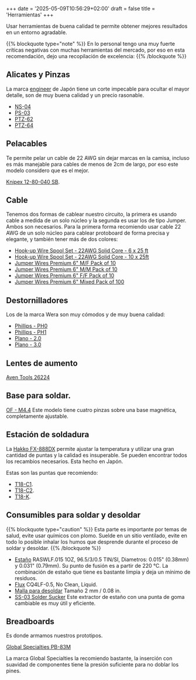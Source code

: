 +++
date = '2025-05-09T10:56:29+02:00'
draft = false
title = 'Herramientas'
+++

Usar herramientas de buena calidad te permite obtener mejores resultados en un entorno agradable.

{{% blockquote type="note" %}}
En lo personal tengo una muy fuerte críticas negativas con muchas herramientas del mercado, por eso en esta recomendación, dejo una recopilación de excelencia:
{{% /blockquote %}}

## Alicates y Pinzas

La marca [engineer](https://www.engineertools-jp.com) de Japón tiene un corte impecable para ocultar el mayor detalle, son de muy buena calidad y un precio rasonable.

- [NS-04](https://www.engineertools-jp.com/product-page/ns-04-esd-micro-nippers)
- [PS-03](https://www.engineertools-jp.com/product-page/ps-03-miniature-needle-nose-pliers)
- [PTZ-62](https://www.engineertools-jp.com/product-page/ptz-62-black-coated-esd-tweezers)
- [PTZ-64](https://www.engineertools-jp.com/product-page/ptz-64-black-coated-esd-tweezers)

## Pelacables

Te permite pelar un cable de 22 AWG sin dejar marcas en la camisa, incluso es más manejable para cables de menos de 2cm de largo, por eso este modelo considero que es el mejor.

[Knipex 12-80-040 SB](https://www.amazon.es/dp/B003EA04FO).

## Cable

Tenemos dos formas de cablear nuestro circuito, la primera es usando cable a medida de un solo núcleo y la segunda es usar los de tipo Jumper. Ambos son necesarios. Para la primera forma recomiendo usar cable 22 AWG de un solo núcleo para cablear protoboard de forma precisa y elegante, y también tener más de dos colores:

- [Hook-up Wire Spool Set - 22AWG Solid Core - 6 x 25 ft](https://www.adafruit.com/product/1311)
- [Hook-up Wire Spool Set - 22AWG Solid Core - 10 x 25ft](https://www.adafruit.com/product/3174)
- [Jumper Wires Premium 6" M/F Pack of 10](https://www.sparkfun.com/jumper-wires-premium-6-m-f-pack-of-10.html)
- [Jumper Wires Premium 6" M/M Pack of 10](https://www.sparkfun.com/jumper-wires-premium-6-m-m-pack-of-10.html)
- [Jumper Wires Premium 6" F/F Pack of 10](https://www.sparkfun.com/jumper-wires-premium-6-f-f-pack-of-10.html)
- [Jumper Wires Premium 6" Mixed Pack of 100](https://www.sparkfun.com/jumper-wires-premium-6-mixed-pack-of-100.html)

## Destornilladores

Los de la marca Wera son muy cómodos y de muy buena calidad:

- [Phillips - PH0](https://products.wera.de/es/destornilladores_serie_kraftform_micro_2050_ph_micro.html)
- [Phillips - PH1](https://products.wera.de/es/destornilladores_serie_kraftform_micro_2050_ph_micro.html)
- [Plano - 2.0](https://products.wera.de/es/destornilladores_serie_kraftform_micro_2035_micro.html)
- [Plano - 3.0](https://products.wera.de/es/destornilladores_serie_kraftform_micro_2035_micro.html)

## Lentes de aumento

[Aven Tools 26224](https://www.digikey.es/en/products/detail/aven-tools/26224/5306726)

## Base para soldar.

[OF - M4.4](https://omnifixo.com) Este modelo tiene cuatro pinzas sobre una base magnética, completamente ajustable.

## Estación de soldadura

La [Hakko FX-888DX](https://www.hakko.com/english/products/hakko_fx888dx.html) permite ajustar la temperatura y utilizar una gran cantidad de puntas y la calidad es insuperable. Se pueden encontrar todos los recambios necesarios. Esta hecho en Japón.

Estas son las puntas que recomiendo:

- [T18-C1](https://www.hakko.com/english/products/hakko_fx888dx_tips.html).
- [T18-C2](https://www.hakko.com/english/products/hakko_fx888dx_tips.html).
- [T18-K](https://www.hakko.com/english/products/hakko_fx888dx_tips.html).

## Consumibles para soldar y desoldar

{{% blockquote type="caution" %}}
Esta parte es importante por temas de salud, evite usar químicos con plomo. Suelde en un sitio ventilado, evite en todo lo posible inhalar los humos que desprende durante el proceso de soldar y desoldar.
{{% /blockquote %}}

- [Estaño](https://www.digikey.es/en/products/detail/chip-quik-inc/RASWLF-015-1OZ/9682011) RASWLF.015 1OZ, 96.5/3/0.5 TIN/SI, Diametros: 0.015" (0.38mm) y 0.031" (0.79mm). Su punto de fusión es a partir de 220 °C. La combinación de estaño que tiene es bastante limpia y deja un mínimo de residuos.
- [Flux](https://www.digikey.es/en/products/detail/chip-quik-inc/CQ4LF-0-5/9558133) CQ4LF-0.5, No Clean, Liquid.
- [Malla para desoldar](https://www.mouser.es/ProductDetail/Aven/17541?qs=uwxL4vQweFMwWqGr0IUxLQ%3D%3D) Tamaño 2 mm / 0.08 in.
- [SS-03 Solder Sucker](https://www.engineertools-jp.com/product-page/ss-03-solder-sucker) Este extractor de estaño con una punta de goma cambiable es muy útil y eficiente.

## Breadboards

Es donde armamos nuestros prototipos.

[Global Specialties PB-83M](https://www.digikey.es/en/products/detail/global-specialties/PB-83M/8134127)

La marca Global Specialties la recomiendo bastante, la inserción con suavidad de componentes tiene la presión suficiente para no doblar los pines.
